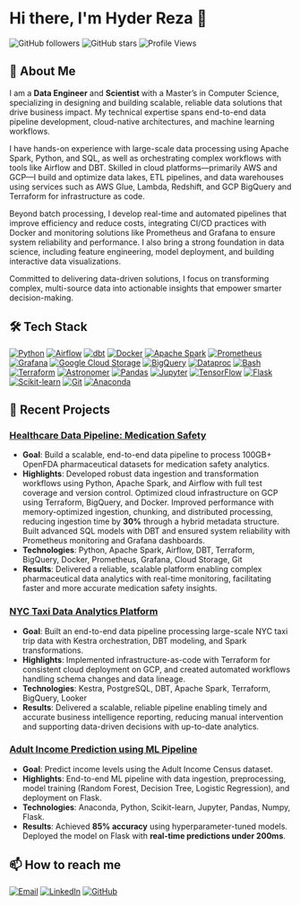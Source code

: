 # Hi there, I'm Hyder Reza 👋

![GitHub followers](https://img.shields.io/github/followers/tryd3x?label=Follow%20Me&style=social)
![GitHub stars](https://img.shields.io/github/stars/tryd3x?label=Stars&style=social)
![Profile Views](https://komarev.com/ghpvc/?username=tryd3x&color=blue)

## 🚀 About Me

I am a **Data Engineer** and **Scientist** with a Master’s in Computer Science, specializing in designing and building scalable, reliable data solutions that drive business impact. My technical expertise spans end-to-end data pipeline development, cloud-native architectures, and machine learning workflows.

I have hands-on experience with large-scale data processing using Apache Spark, Python, and SQL, as well as orchestrating complex workflows with tools like Airflow and DBT. Skilled in cloud platforms—primarily AWS and GCP—I build and optimize data lakes, ETL pipelines, and data warehouses using services such as AWS Glue, Lambda, Redshift, and GCP BigQuery and Terraform for infrastructure as code.

Beyond batch processing, I develop real-time and automated pipelines that improve efficiency and reduce costs, integrating CI/CD practices with Docker and monitoring solutions like Prometheus and Grafana to ensure system reliability and performance. I also bring a strong foundation in data science, including feature engineering, model deployment, and building interactive data visualizations.

Committed to delivering data-driven solutions, I focus on transforming complex, multi-source data into actionable insights that empower smarter decision-making.


## 🛠️ Tech Stack

[![Python](https://img.shields.io/badge/python-3670A0?style=for-the-badge&logo=python&logoColor=ffdd54)](https://www.python.org/)
[![Airflow](https://img.shields.io/badge/Airflow-%23017CEE.svg?style=for-the-badge&logo=apache-airflow&logoColor=white)](https://airflow.apache.org/)
[![dbt](https://img.shields.io/badge/dbt-%23FF694B.svg?style=for-the-badge&logo=dbt&logoColor=white)](https://www.getdbt.com/)
[![Docker](https://img.shields.io/badge/docker-%230db7ed.svg?style=for-the-badge&logo=docker&logoColor=white)](https://www.docker.com/)
[![Apache Spark](https://img.shields.io/badge/spark-%23E25A1C.svg?style=for-the-badge&logo=apachespark&logoColor=white)](https://spark.apache.org/)
[![Prometheus](https://img.shields.io/badge/prometheus-%23E6522C.svg?style=for-the-badge&logo=prometheus&logoColor=white)](https://prometheus.io/)
[![Grafana](https://img.shields.io/badge/grafana-%23F46800.svg?style=for-the-badge&logo=grafana&logoColor=white)](https://grafana.com/)
[![Google Cloud Storage](https://img.shields.io/badge/GCS-%234285F4.svg?style=for-the-badge&logo=google-cloud&logoColor=white)](https://cloud.google.com/storage)
[![BigQuery](https://img.shields.io/badge/BigQuery-%234285F4.svg?style=for-the-badge&logo=google-bigquery&logoColor=white)](https://cloud.google.com/bigquery)
[![Dataproc](https://img.shields.io/badge/Dataproc-%234285F4.svg?style=for-the-badge&logo=google-cloud&logoColor=white)](https://cloud.google.com/dataproc)
[![Bash](https://img.shields.io/badge/bash-%23121011.svg?style=for-the-badge&logo=gnu-bash&logoColor=white)](https://www.gnu.org/software/bash/)
[![Terraform](https://img.shields.io/badge/terraform-%235835CC.svg?style=for-the-badge&logo=terraform&logoColor=white)](https://www.terraform.io/)
[![Astronomer](https://img.shields.io/badge/Astronomer-%230B0D0E.svg?style=for-the-badge&logo=apache-airflow&logoColor=white)](https://www.astronomer.io/)
[![Pandas](https://img.shields.io/badge/pandas-%23150458.svg?style=for-the-badge&logo=pandas&logoColor=white)](https://pandas.pydata.org/)
[![Jupyter](https://img.shields.io/badge/Jupyter-%23F37626.svg?style=for-the-badge&logo=jupyter&logoColor=white)](https://jupyter.org/)
[![TensorFlow](https://img.shields.io/badge/TensorFlow-%2343853D.svg?style=for-the-badge&logo=tensorflow&logoColor=white)](https://www.tensorflow.org/)
[![Flask](https://img.shields.io/badge/Flask-%23000.svg?style=for-the-badge&logo=flask&logoColor=white)](https://flask.palletsprojects.com/)
[![Scikit-learn](https://img.shields.io/badge/scikit--learn-%2320232a.svg?style=for-the-badge&logo=scikit-learn&logoColor=%2361DAFB)](https://scikit-learn.org/)
[![Git](https://img.shields.io/badge/git-%23F05033.svg?style=for-the-badge&logo=git&logoColor=white)](https://git-scm.com/)
[![Anaconda](https://img.shields.io/badge/anaconda-%2344A833.svg?style=for-the-badge&logo=anaconda&logoColor=white)](https://www.anaconda.com/)

## 📝 Recent Projects

### [Healthcare Data Pipeline: Medication Safety](https://github.com/Tryd3x/ade-pipeline)  
- **Goal**: Build a scalable, end-to-end data pipeline to process 100GB+ OpenFDA pharmaceutical datasets for medication safety analytics.  
- **Highlights**: Developed robust data ingestion and transformation workflows using Python, Apache Spark, and Airflow with full test coverage and version control. Optimized cloud infrastructure on GCP using Terraform, BigQuery, and Docker. Improved performance with memory-optimized ingestion, chunking, and distributed processing, reducing ingestion time by **30%** through a hybrid metadata structure. Built advanced SQL models with DBT and ensured system reliability with Prometheus monitoring and Grafana dashboards.  
- **Technologies**: Python, Apache Spark, Airflow, DBT, Terraform, BigQuery, Docker, Prometheus, Grafana, Cloud Storage, Git  
- **Results**: Delivered a reliable, scalable platform enabling complex pharmaceutical data analytics with real-time monitoring, facilitating faster and more accurate medication safety insights.

### [NYC Taxi Data Analytics Platform](https://github.com/Tryd3x/zoomcamp)
- **Goal**: Built an end-to-end data pipeline processing large-scale NYC taxi trip data with Kestra orchestration, DBT modeling, and Spark transformations.
- **Highlights**: Implemented infrastructure-as-code with Terraform for consistent cloud deployment on GCP, and created automated workflows handling schema changes and data lineage.
- **Technologies**: Kestra, PostgreSQL, DBT, Apache Spark, Terraform, BigQuery, Looker
- **Results**: Delivered a scalable, reliable pipeline enabling timely and accurate business intelligence reporting, reducing manual intervention and supporting data-driven decisions with up-to-date analytics.

### [Adult Income Prediction using ML Pipeline](https://github.com/tryd3x/ml-pipeline)
- **Goal**: Predict income levels using the Adult Income Census dataset.
- **Highlights**: End-to-end ML pipeline with data ingestion, preprocessing, model training (Random Forest, Decision Tree, Logistic Regression), and deployment on Flask.
- **Technologies**: Anaconda, Python, Scikit-learn, Jupyter, Pandas, Numpy, Flask.
- **Results**: Achieved **85% accuracy** using hyperparameter-tuned models. Deployed the model on Flask with **real-time predictions under 200ms**.



## 📫 How to reach me

[![Email](https://img.shields.io/badge/Email-D14836?style=for-the-badge&logo=gmail&logoColor=white)](mailto:htelegraphy@gmail.com)
[![LinkedIn](https://img.shields.io/badge/LinkedIn-%230077B5.svg?style=for-the-badge&logo=linkedin&logoColor=white)](https://www.linkedin.com/in/hyder-reza)
[![GitHub](https://img.shields.io/badge/GitHub-%23121011.svg?style=for-the-badge&logo=github&logoColor=white)](https://github.com/tryd3x)


